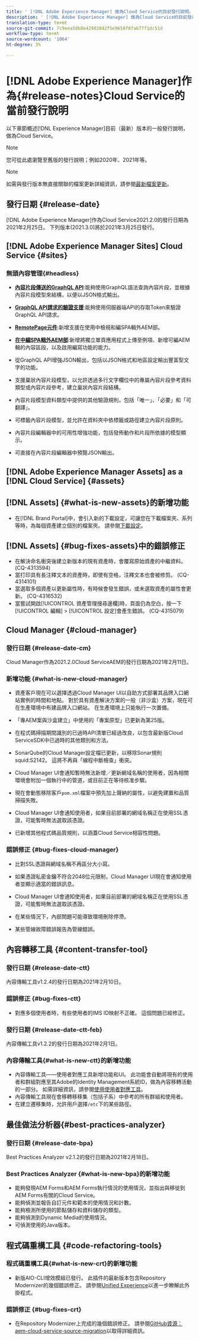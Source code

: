 ```yaml
---
title: ' [!DNL Adobe Experience Manager] 做為Cloud Service的目前發行說明。'
description: ' [!DNL Adobe Experience Manager] 做為Cloud Service的目前發行說明。'
translation-type: tm+mt
source-git-commit: 7c9eea58b8e42902842f5e9658f0fa677f1dc51d
workflow-type: tm+mt
source-wordcount: '1064'
ht-degree: 3%

---
```



# [!DNL Adobe Experience Manager]作為{#release-notes}Cloud Service的當前發行說明

以下章節概述[!DNL Experience Manager]目前（最新）版本的一般發行說明，做為Cloud Service。

>[!NOTE]
>您可從此處瀏覽至舊版的發行說明；例如2020年、2021年等。

>[!NOTE]
>
>如需與發行版本無直接關聯的檔案更新詳細資訊，請參閱[最新檔案更新](https://experienceleague.adobe.com/docs/experience-manager-release-information/aem-release-updates/doc-updates/documentation-updates.html)。

## 發行日期 {#release-date}

[!DNL Adobe Experience Manager]作為Cloud Service2021.2.0的發行日期為2021年2月25日。
下列版本(2021.3.0)將於2021年3月25日發行。

## [!DNL Adobe Experience Manager Sites] Cloud Service  {#sites}

### 無頭內容管理{#headless}

* **[內容片段傳送的GraphQL API](/help/assets/content-fragments/graphql-api-content-fragments.md)**:能夠使用GraphQL語法查詢內容片段，並根據內容片段模型來結構，以便以JSON格式輸出。

* **[GraphQL API請求的驗證支援](/help/assets/content-fragments/graphql-authentication-content-fragments.md)**:能夠使用伺服器端API的存取Token來驗證GraphQL API請求。

* **[RemotePage元件](/help/implementing/developing/hybrid/remote-page.md)**:新增支援在使用中檢視和編SPA輯外AEM部。

* **[在中編SPA輯外AEM部](/help/implementing/developing/hybrid/editing-external-spa.md)**:新增將獨立單頁應用程式上傳至例項、新增可編AEM輯的內容區段，以及啟用編寫功能的能力。

* 從GraphQL API增強JSON輸出，包括以JSON格式和地區設定輸出豐富型文字的功能。

* 支援巢狀內容片段模型，以允許透過多行文字欄位中的專屬內容片段參考資料類型或內容片段參考，建立巢狀內容片段結構。

* 內容片段模型資料類型中提供的其他驗證規則，包括「唯一」、「必要」和「可翻譯」。

* 可標籤內容片段模型，並允許在資料夾中依標籤或路徑建立內容片段原則。

* 內容片段編輯器中的可用性增強功能，包括發佈動作和片段所依據的模型顯示。

* 可直接在內容片段編輯器中預覽JSON輸出。

<!--
### Progressive Web Apps (PWAs) {#pwa}

* [A Progressive Web App (PWA) version of a site](/help/sites-cloud/authoring/features/enable-pwa.md)  can now be enabled at the project level via simple configuration.
-->

## [!DNL Adobe Experience Manager Assets] as a [!DNL Cloud Service] {#assets}

## [!DNL Assets] {#what-is-new-assets}的新增功能

* 在[!DNL Brand Portal]中，會引入新的下載設定，可讓您在下載檔案夾、系列等時，為每個資產建立個別的檔案夾。 請參閱[下載設定](https://experienceleague.adobe.com/docs/experience-manager-brand-portal/using/download/brand-portal-download-assets.html)。

<!-- TBD: refine this list of features and enh. for Feb release.

Customers using the Connected Assets feature can now easily view and track assets used on remote Sites instances. This affords customers a complete view of being used across all Sites powered pages, allowing for better tracking, management, and brand consistency.  -->

## [!DNL Assets] {#bug-fixes-assets}中的錯誤修正

* 在解決命名衝突後建立新版本的現有資產時，會覆寫原始資產的中繼資料。 (CQ-4313594)
* 當打印具有長注釋文本的資產時，即使有空格，注釋文本也會被修剪。 (CQ-4314101)
* 當選取多個資產以更新屬性時，有時候會發生錯誤，或未選取資產的屬性會更新。 (CQ-4316532)
* 當嘗試開啟[!UICONTROL 資產管理搜尋邊欄]時，頁面仍為空白，按一下[!UICONTROL 編輯] > [!UICONTROL 設定]會產生錯誤。 (CQ-4315079)

## Cloud Manager {#cloud-manager}

### 發行日期 {#release-date-cm}

Cloud Manager作為2021.2.0Cloud ServiceAEM的發行日期為2021年2月11日。

### 新增功能 {#what-is-new-cloud-manager}


* 資產客戶現在可以選擇透過Cloud Manager UI以自助方式部署其品牌入口網站實例的時間和地點。 對於具有資產解決方案的一般（非沙盒）方案，現在可在生產環境中布建品牌入口網站。 在生產環境上只能執行一次置備。

* 「專AEM案與沙盒建立」中使用的「專案原型」已更新為第25版。

* 在程式碼掃描期間識別的已過時API清單已經過改良，以包含最新版Cloud ServiceSDK中已過時的其他類別和方法。

* SonarQube的Cloud Manager設定檔已更新，以移除Sonar規則squid:S2142。 這將不再與「線程中斷檢查」衝突。

* Cloud Manager UI會通知暫時無法新增／更新網域名稱的使用者，因為相關環境會附加一個執行中的管道，或目前正在等待核准步驟。

* 現在會動態移除客戶`pom.xml`檔案中預先加上聲納的屬性，以避免建置和品質掃描失敗。

* Cloud Manager UI會通知使用者，如果目前部署的網域名稱正在使用SSL憑證，可能暫時無法選取該憑證。

* 已新增其他程式碼品質規則，以涵蓋Cloud Service相容性問題。

### 錯誤修正 {#bug-fixes-cloud-manager}

* 比對SSL憑證與網域名稱不再區分大小寫。

* 如果憑證私密金鑰不符合2048位元限制，Cloud Manager UI現在會通知使用者並顯示適當的錯誤訊息。

* Cloud Manager UI會通知使用者，如果目前部署的網域名稱正在使用SSL憑證，可能暫時無法選取該憑證。

* 在某些情況下，內部問題可能導致環境刪除停滯。

* 某些管線故障錯誤報告為管線錯誤。

## 內容轉移工具 {#content-transfer-tool}

### 發行日期 {#release-date-ctt}

內容傳輸工具v1.2.4的發行日期為2021年2月10日。

### 錯誤修正 {#bug-fixes-ctt}

* 對應多個使用者時，有些使用者的IMS ID映射不正確。 這個問題已經修正。

### 發行日期 {#release-date-ctt-feb}

內容傳輸工具v1.2.2的發行日期為2021年2月1日。

### 內容傳輸工具{#what-is-new-ctt}的新增功能

* 內容傳輸工具——使用者對應工具新增功能和UI。 此功能會自動將現有的使用者和群組對應至其Adobe的Identity Management系統ID，做為內容移轉活動的一部分。
如需詳細資訊，請參閱[使用使用者對應工具](https://experienceleague.adobe.com/docs/experience-manager-cloud-service/moving/cloud-migration/content-transfer-tool/using-user-mapping-tool.html)。
* 內容傳輸工具現在會移轉移移集（包括子系）中參考的所有群組和使用者。
* 在建立遷移集時，允許用戶選擇`/etc`下的某些路徑。

## 最佳做法分析器{#best-practices-analyzer}

### 發行日期 {#release-date-bpa}

Best Practices Analyzer v2.1.2的發行日期為2021年2月18日。

### Best Practices Analyzer {#what-is-new-bpa}的新增功能

* 能夠發現AEM Forms和AEM Forms執行情況的使用情況，並指出與移徙到AEM Forms有關的Cloud Service。
* 能夠偵測並報告自訂元件和範本的使用情況和計數。
* 能夠檢測所使用的節點儲存和資料儲存的類型。
* 能夠偵測到Dynamic Media的使用情況。
* 可偵測使用的Java版本。

## 程式碼重構工具 {#code-refactoring-tools}

### 程式碼重構工具{#what-is-new-crt}的新增功能

* 新版AIO-CLI增效模組已發行。 此插件的最新版本包含Repository Modernizer的幾個錯誤修正。
請參閱[Unified Experience](https://experienceleague.adobe.com/docs/experience-manager-cloud-service/moving/refactoring-tools/unified-experience.html?lang=en#benefits)以進一步瞭解此外掛程式。

### 錯誤修正 {#bug-fixes-crt}

* 在Repository Modernizer上完成的幾個錯誤修正。
請參閱[GitHub資源：aem-cloud-service-source-migration](https://github.com/adobe/aem-cloud-service-source-migration/tree/master/packages/repository-modernizer)以取得詳細資訊。








